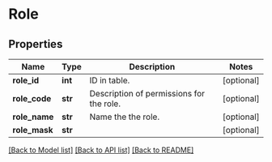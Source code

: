 # Role

## Properties
Name | Type | Description | Notes
------------ | ------------- | ------------- | -------------
**role_id** | **int** | ID in table. | [optional] 
**role_code** | **str** | Description of permissions for the role. | [optional] 
**role_name** | **str** | Name the the role. | [optional] 
**role_mask** | **str** |  | [optional] 

[[Back to Model list]](../README.md#documentation-for-models) [[Back to API list]](../README.md#documentation-for-api-endpoints) [[Back to README]](../README.md)

